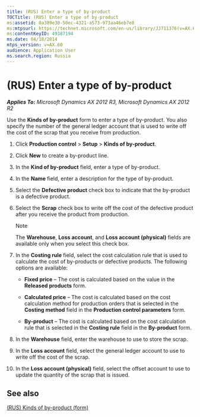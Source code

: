 ```yaml
---
title: (RUS) Enter a type of by-product
TOCTitle: (RUS) Enter a type of by-product
ms:assetid: 0a389e30-50ec-4321-a573-973aa46eb7e8
ms:mtpsurl: https://technet.microsoft.com/en-us/library/JJ711376(v=AX.60)
ms:contentKeyID: 49387194
ms.date: 04/18/2014
mtps_version: v=AX.60
audience: Application User
ms.search.region: Russia
---
```


# (RUS) Enter a type of by-product 


_**Applies To:** Microsoft Dynamics AX 2012 R3, Microsoft Dynamics AX 2012 R2_

Use the **Kinds of by-product** form to enter a type of by-product. You also specify the number of the general ledger account that is used to write off the cost of the scrap that you receive from production.

1.  Click **Production control** \> **Setup** \> **Kinds of by-product**.

2.  Click **New** to create a by-product line.

3.  In the **Kind of by-product** field, enter a type of by-product.

4.  In the **Name** field, enter a description for the type of by-product.

5.  Select the **Defective product** check box to indicate that the by-product is a defective product.

6.  Select the **Scrap** check box to write off the cost of the defective product after you receive the product from production.
    

    > [!NOTE]
    > <P>The <STRONG>Warehouse</STRONG>, <STRONG>Loss account</STRONG>, and <STRONG>Loss account (physical)</STRONG> fields are available only when you select this check box.</P>



7.  In the **Costing rule** field, select the cost calculation rule that is used to calculate the cost of by-products or defective products. The following options are available:
    
      - **Fixed price** – The cost is calculated based on the value in the **Released products** form.
    
      - **Calculated price** – The cost is calculated based on the cost calculation method for production orders that is selected in the **Costing method** field in the **Production control parameters** form.
    
      - **By-product** – The cost is calculated based on the cost calculation rule that is selected in the **Costing rule** field in the **By-product** form.

8.  In the **Warehouse** field, enter the warehouse to use to store the scrap.

9.  In the **Loss account** field, select the general ledger account to use to write off the cost of the scrap.

10. In the **Loss account (physical)** field, select the offset account to use to update the quantity of the scrap that is issued.

## See also

[(RUS) Kinds of by-product (form)](https://technet.microsoft.com/en-us/library/jj711686\(v=ax.60\))

  


